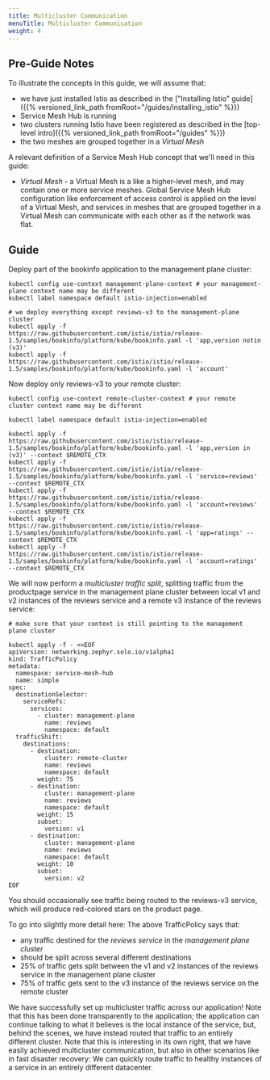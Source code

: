 ```yaml
---
title: Multicluster Communication
menuTitle: Multicluster Communication
weight: 4
---
```


## Pre-Guide Notes

To illustrate the concepts in this guide, we will assume that:

* we have just installed Istio as described in the ["Installing Istio" guide]({{% versioned_link_path fromRoot="/guides/installing_istio" %}})
* Service Mesh Hub is running
* two clusters running Istio have been registered as described in the [top-level intro]({{% versioned_link_path fromRoot="/guides" %}})
* the two meshes are grouped together in a *Virtual Mesh*

A relevant definition of a Service Mesh Hub concept that we'll need in this guide:

* *Virtual Mesh* - a Virtual Mesh is a like a higher-level mesh, and may contain one or more service meshes. 
Global Service Mesh Hub configuration like enforcement of access control is applied on the level of a Virtual Mesh, and 
services in meshes that are grouped together in a Virtual Mesh can communicate with each other as if the network was flat.

## Guide

Deploy part of the bookinfo application to the management plane cluster:

```shell
kubectl config use-context management-plane-context # your management-plane context name may be different
kubectl label namespace default istio-injection=enabled
​
# we deploy everything except reviews-v3 to the management-plane cluster
kubectl apply -f https://raw.githubusercontent.com/istio/istio/release-1.5/samples/bookinfo/platform/kube/bookinfo.yaml -l 'app,version notin (v3)'
kubectl apply -f https://raw.githubusercontent.com/istio/istio/release-1.5/samples/bookinfo/platform/kube/bookinfo.yaml -l 'account'
```

Now deploy only reviews-v3 to your remote cluster:

```shell
kubectl config use-context remote-cluster-context # your remote cluster context name may be different

kubectl label namespace default istio-injection=enabled
​
kubectl apply -f https://raw.githubusercontent.com/istio/istio/release-1.5/samples/bookinfo/platform/kube/bookinfo.yaml -l 'app,version in (v3)' --context $REMOTE_CTX
kubectl apply -f https://raw.githubusercontent.com/istio/istio/release-1.5/samples/bookinfo/platform/kube/bookinfo.yaml -l 'service=reviews' --context $REMOTE_CTX
kubectl apply -f https://raw.githubusercontent.com/istio/istio/release-1.5/samples/bookinfo/platform/kube/bookinfo.yaml -l 'account=reviews' --context $REMOTE_CTX
kubectl apply -f https://raw.githubusercontent.com/istio/istio/release-1.5/samples/bookinfo/platform/kube/bookinfo.yaml -l 'app=ratings' --context $REMOTE_CTX
kubectl apply -f https://raw.githubusercontent.com/istio/istio/release-1.5/samples/bookinfo/platform/kube/bookinfo.yaml -l 'account=ratings' --context $REMOTE_CTX
```

We will now perform a *multicluster traffic split*, splitting traffic from the productpage service in the management plane cluster
between local v1 and v2 instances of the reviews service and a remote v3 instance of the reviews service:

```shell
# make sure that your context is still pointing to the management plane cluster

kubectl apply -f - <<EOF
apiVersion: networking.zephyr.solo.io/v1alpha1
kind: TrafficPolicy
metadata:
  namespace: service-mesh-hub
  name: simple
spec:
  destinationSelector:
    serviceRefs:
      services:
        - cluster: management-plane
          name: reviews
          namespace: default
  trafficShift:
    destinations:
      - destination:
          cluster: remote-cluster
          name: reviews
          namespace: default
        weight: 75
      - destination:
          cluster: management-plane
          name: reviews
          namespace: default
        weight: 15
        subset:
          version: v1
      - destination:
          cluster: management-plane
          name: reviews
          namespace: default
        weight: 10
        subset:
          version: v2
EOF
```

You should occasionally see traffic being routed to the reviews-v3 service, which will produce red-colored stars on the product page.

To go into slightly more detail here: The above TrafficPolicy says that:

* any traffic destined for the *reviews service* in the *management plane cluster*
* should be split across several different destinations
* 25% of traffic gets split between the v1 and v2 instances of the reviews service in the management plane cluster
* 75% of traffic gets sent to the v3 instance of the reviews service on the remote cluster

We have successfully set up multicluster traffic across our application! Note that this has been done transparently to the application;
the application can continue talking to what it believes is the local instance of the service, but, behind the scenes, we have
instead routed that traffic to an entirely different cluster. Note that this is interesting in its own right, that we have easily
achieved multicluster communication, but also in other scenarios like in fast disaster recovery: We can quickly route traffic 
to healthy instances of a service in an entirely different datacenter.
